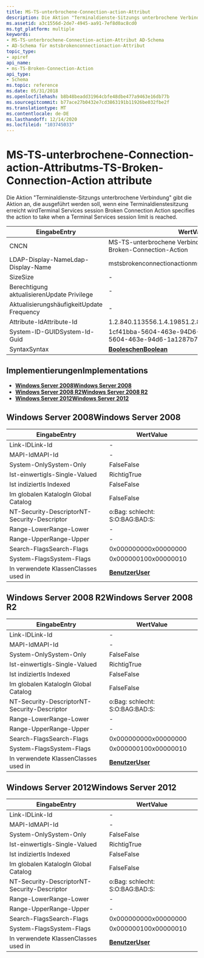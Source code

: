 ```yaml
---
title: MS-TS-unterbrochene-Connection-action-Attribut
description: Die Aktion "Terminaldienste-Sitzungs unterbrochene Verbindung" gibt die Aktion an, die ausgeführt werden soll, wenn eine Terminaldienstesitzung erreicht wird
ms.assetid: a3c1556d-2de7-4945-aa91-7ef8d0ac8cd0
ms.tgt_platform: multiple
keywords:
- MS-TS-unterbrochene-Connection-action-Attribut AD-Schema
- AD-Schema für mstsbrokenconnectionaction-Attribut
topic_type:
- apiref
api_name:
- ms-TS-Broken-Connection-Action
api_type:
- Schema
ms.topic: reference
ms.date: 05/31/2018
ms.openlocfilehash: b8b48beadd31964cbfe48dbe477a9463e16db77b
ms.sourcegitcommit: b77ace27b0432e7cd3863191b11926be032fbe2f
ms.translationtype: MT
ms.contentlocale: de-DE
ms.lasthandoff: 12/14/2020
ms.locfileid: "103745033"
---
```

# <a name="ms-ts-broken-connection-action-attribute"></a><span data-ttu-id="ce07f-105">MS-TS-unterbrochene-Connection-action-Attribut</span><span class="sxs-lookup"><span data-stu-id="ce07f-105">ms-TS-Broken-Connection-Action attribute</span></span>

<span data-ttu-id="ce07f-106">Die Aktion "Terminaldienste-Sitzungs unterbrochene Verbindung" gibt die Aktion an, die ausgeführt werden soll, wenn eine Terminaldienstesitzung erreicht wird</span><span class="sxs-lookup"><span data-stu-id="ce07f-106">Terminal Services session Broken Connection Action specifies the action to take when a Terminal Services session limit is reached.</span></span>



| <span data-ttu-id="ce07f-107">Eingabe</span><span class="sxs-lookup"><span data-stu-id="ce07f-107">Entry</span></span> | <span data-ttu-id="ce07f-108">Wert</span><span class="sxs-lookup"><span data-stu-id="ce07f-108">Value</span></span> |
|-------------------|--------------------------------------|
| <span data-ttu-id="ce07f-109">CN</span><span class="sxs-lookup"><span data-stu-id="ce07f-109">CN</span></span>                | <span data-ttu-id="ce07f-110">MS-TS-unterbrochene Verbindungs Aktion</span><span class="sxs-lookup"><span data-stu-id="ce07f-110">ms-TS-Broken-Connection-Action</span></span>       |
| <span data-ttu-id="ce07f-111">LDAP-Display-Name</span><span class="sxs-lookup"><span data-stu-id="ce07f-111">Ldap-Display-Name</span></span> | <span data-ttu-id="ce07f-112">mstsbrokenconnectionaction</span><span class="sxs-lookup"><span data-stu-id="ce07f-112">msTSBrokenConnectionAction</span></span>           |
| <span data-ttu-id="ce07f-113">Size</span><span class="sxs-lookup"><span data-stu-id="ce07f-113">Size</span></span>              | \-                                   |
| <span data-ttu-id="ce07f-114">Berechtigung aktualisieren</span><span class="sxs-lookup"><span data-stu-id="ce07f-114">Update Privilege</span></span>  | \-                                   |
| <span data-ttu-id="ce07f-115">Aktualisierungshäufigkeit</span><span class="sxs-lookup"><span data-stu-id="ce07f-115">Update Frequency</span></span>  | \-                                   |
| <span data-ttu-id="ce07f-116">Attribute-Id</span><span class="sxs-lookup"><span data-stu-id="ce07f-116">Attribute-Id</span></span>      | <span data-ttu-id="ce07f-117">1.2.840.113556.1.4.1985</span><span class="sxs-lookup"><span data-stu-id="ce07f-117">1.2.840.113556.1.4.1985</span></span>              |
| <span data-ttu-id="ce07f-118">System-ID-GUID</span><span class="sxs-lookup"><span data-stu-id="ce07f-118">System-Id-Guid</span></span>    | <span data-ttu-id="ce07f-119">1cf41bba-5604-463e-94D6-1a1287b72ca3</span><span class="sxs-lookup"><span data-stu-id="ce07f-119">1cf41bba-5604-463e-94d6-1a1287b72ca3</span></span> |
| <span data-ttu-id="ce07f-120">Syntax</span><span class="sxs-lookup"><span data-stu-id="ce07f-120">Syntax</span></span>            | [<span data-ttu-id="ce07f-121">**Booleschen**</span><span class="sxs-lookup"><span data-stu-id="ce07f-121">**Boolean**</span></span>](s-boolean.md)         |



## <a name="implementations"></a><span data-ttu-id="ce07f-122">Implementierungen</span><span class="sxs-lookup"><span data-stu-id="ce07f-122">Implementations</span></span>

-   [<span data-ttu-id="ce07f-123">**Windows Server 2008**</span><span class="sxs-lookup"><span data-stu-id="ce07f-123">**Windows Server 2008**</span></span>](#windows-server-2008)
-   [<span data-ttu-id="ce07f-124">**Windows Server 2008 R2**</span><span class="sxs-lookup"><span data-stu-id="ce07f-124">**Windows Server 2008 R2**</span></span>](#windows-server-2008-r2)
-   [<span data-ttu-id="ce07f-125">**Windows Server 2012**</span><span class="sxs-lookup"><span data-stu-id="ce07f-125">**Windows Server 2012**</span></span>](#windows-server-2012)

## <a name="windows-server-2008"></a><span data-ttu-id="ce07f-126">Windows Server 2008</span><span class="sxs-lookup"><span data-stu-id="ce07f-126">Windows Server 2008</span></span>



| <span data-ttu-id="ce07f-127">Eingabe</span><span class="sxs-lookup"><span data-stu-id="ce07f-127">Entry</span></span> | <span data-ttu-id="ce07f-128">Wert</span><span class="sxs-lookup"><span data-stu-id="ce07f-128">Value</span></span> |
|------------------------|-----------------------------------|
| <span data-ttu-id="ce07f-129">Link-ID</span><span class="sxs-lookup"><span data-stu-id="ce07f-129">Link-Id</span></span>                | \-                                |
| <span data-ttu-id="ce07f-130">MAPI-Id</span><span class="sxs-lookup"><span data-stu-id="ce07f-130">MAPI-Id</span></span>                | \-                                |
| <span data-ttu-id="ce07f-131">System-Only</span><span class="sxs-lookup"><span data-stu-id="ce07f-131">System-Only</span></span>            | <span data-ttu-id="ce07f-132">False</span><span class="sxs-lookup"><span data-stu-id="ce07f-132">False</span></span>                             |
| <span data-ttu-id="ce07f-133">Ist-einwertig</span><span class="sxs-lookup"><span data-stu-id="ce07f-133">Is-Single-Valued</span></span>       | <span data-ttu-id="ce07f-134">Richtig</span><span class="sxs-lookup"><span data-stu-id="ce07f-134">True</span></span>                              |
| <span data-ttu-id="ce07f-135">Ist indiziert</span><span class="sxs-lookup"><span data-stu-id="ce07f-135">Is Indexed</span></span>             | <span data-ttu-id="ce07f-136">False</span><span class="sxs-lookup"><span data-stu-id="ce07f-136">False</span></span>                             |
| <span data-ttu-id="ce07f-137">Im globalen Katalog</span><span class="sxs-lookup"><span data-stu-id="ce07f-137">In Global Catalog</span></span>      | <span data-ttu-id="ce07f-138">False</span><span class="sxs-lookup"><span data-stu-id="ce07f-138">False</span></span>                             |
| <span data-ttu-id="ce07f-139">NT-Security-Descriptor</span><span class="sxs-lookup"><span data-stu-id="ce07f-139">NT-Security-Descriptor</span></span> | <span data-ttu-id="ce07f-140">o:Bag: schlecht: S:</span><span class="sxs-lookup"><span data-stu-id="ce07f-140">O:BAG:BAD:S:</span></span>                      |
| <span data-ttu-id="ce07f-141">Range-Lower</span><span class="sxs-lookup"><span data-stu-id="ce07f-141">Range-Lower</span></span>            | \-                                |
| <span data-ttu-id="ce07f-142">Range-Upper</span><span class="sxs-lookup"><span data-stu-id="ce07f-142">Range-Upper</span></span>            | \-                                |
| <span data-ttu-id="ce07f-143">Search-Flags</span><span class="sxs-lookup"><span data-stu-id="ce07f-143">Search-Flags</span></span>           | <span data-ttu-id="ce07f-144">0x00000000</span><span class="sxs-lookup"><span data-stu-id="ce07f-144">0x00000000</span></span>                        |
| <span data-ttu-id="ce07f-145">System-Flags</span><span class="sxs-lookup"><span data-stu-id="ce07f-145">System-Flags</span></span>           | <span data-ttu-id="ce07f-146">0x00000010</span><span class="sxs-lookup"><span data-stu-id="ce07f-146">0x00000010</span></span>                        |
| <span data-ttu-id="ce07f-147">In verwendete Klassen</span><span class="sxs-lookup"><span data-stu-id="ce07f-147">Classes used in</span></span>        | [<span data-ttu-id="ce07f-148">**Benutzer**</span><span class="sxs-lookup"><span data-stu-id="ce07f-148">**User**</span></span>](c-user.md)<br/> |



## <a name="windows-server-2008-r2"></a><span data-ttu-id="ce07f-149">Windows Server 2008 R2</span><span class="sxs-lookup"><span data-stu-id="ce07f-149">Windows Server 2008 R2</span></span>



| <span data-ttu-id="ce07f-150">Eingabe</span><span class="sxs-lookup"><span data-stu-id="ce07f-150">Entry</span></span> | <span data-ttu-id="ce07f-151">Wert</span><span class="sxs-lookup"><span data-stu-id="ce07f-151">Value</span></span> |
|------------------------|-----------------------------------|
| <span data-ttu-id="ce07f-152">Link-ID</span><span class="sxs-lookup"><span data-stu-id="ce07f-152">Link-Id</span></span>                | \-                                |
| <span data-ttu-id="ce07f-153">MAPI-Id</span><span class="sxs-lookup"><span data-stu-id="ce07f-153">MAPI-Id</span></span>                | \-                                |
| <span data-ttu-id="ce07f-154">System-Only</span><span class="sxs-lookup"><span data-stu-id="ce07f-154">System-Only</span></span>            | <span data-ttu-id="ce07f-155">False</span><span class="sxs-lookup"><span data-stu-id="ce07f-155">False</span></span>                             |
| <span data-ttu-id="ce07f-156">Ist-einwertig</span><span class="sxs-lookup"><span data-stu-id="ce07f-156">Is-Single-Valued</span></span>       | <span data-ttu-id="ce07f-157">Richtig</span><span class="sxs-lookup"><span data-stu-id="ce07f-157">True</span></span>                              |
| <span data-ttu-id="ce07f-158">Ist indiziert</span><span class="sxs-lookup"><span data-stu-id="ce07f-158">Is Indexed</span></span>             | <span data-ttu-id="ce07f-159">False</span><span class="sxs-lookup"><span data-stu-id="ce07f-159">False</span></span>                             |
| <span data-ttu-id="ce07f-160">Im globalen Katalog</span><span class="sxs-lookup"><span data-stu-id="ce07f-160">In Global Catalog</span></span>      | <span data-ttu-id="ce07f-161">False</span><span class="sxs-lookup"><span data-stu-id="ce07f-161">False</span></span>                             |
| <span data-ttu-id="ce07f-162">NT-Security-Descriptor</span><span class="sxs-lookup"><span data-stu-id="ce07f-162">NT-Security-Descriptor</span></span> | <span data-ttu-id="ce07f-163">o:Bag: schlecht: S:</span><span class="sxs-lookup"><span data-stu-id="ce07f-163">O:BAG:BAD:S:</span></span>                      |
| <span data-ttu-id="ce07f-164">Range-Lower</span><span class="sxs-lookup"><span data-stu-id="ce07f-164">Range-Lower</span></span>            | \-                                |
| <span data-ttu-id="ce07f-165">Range-Upper</span><span class="sxs-lookup"><span data-stu-id="ce07f-165">Range-Upper</span></span>            | \-                                |
| <span data-ttu-id="ce07f-166">Search-Flags</span><span class="sxs-lookup"><span data-stu-id="ce07f-166">Search-Flags</span></span>           | <span data-ttu-id="ce07f-167">0x00000000</span><span class="sxs-lookup"><span data-stu-id="ce07f-167">0x00000000</span></span>                        |
| <span data-ttu-id="ce07f-168">System-Flags</span><span class="sxs-lookup"><span data-stu-id="ce07f-168">System-Flags</span></span>           | <span data-ttu-id="ce07f-169">0x00000010</span><span class="sxs-lookup"><span data-stu-id="ce07f-169">0x00000010</span></span>                        |
| <span data-ttu-id="ce07f-170">In verwendete Klassen</span><span class="sxs-lookup"><span data-stu-id="ce07f-170">Classes used in</span></span>        | [<span data-ttu-id="ce07f-171">**Benutzer**</span><span class="sxs-lookup"><span data-stu-id="ce07f-171">**User**</span></span>](c-user.md)<br/> |



## <a name="windows-server-2012"></a><span data-ttu-id="ce07f-172">Windows Server 2012</span><span class="sxs-lookup"><span data-stu-id="ce07f-172">Windows Server 2012</span></span>



| <span data-ttu-id="ce07f-173">Eingabe</span><span class="sxs-lookup"><span data-stu-id="ce07f-173">Entry</span></span> | <span data-ttu-id="ce07f-174">Wert</span><span class="sxs-lookup"><span data-stu-id="ce07f-174">Value</span></span> |
|------------------------|-----------------------------------|
| <span data-ttu-id="ce07f-175">Link-ID</span><span class="sxs-lookup"><span data-stu-id="ce07f-175">Link-Id</span></span>                | \-                                |
| <span data-ttu-id="ce07f-176">MAPI-Id</span><span class="sxs-lookup"><span data-stu-id="ce07f-176">MAPI-Id</span></span>                | \-                                |
| <span data-ttu-id="ce07f-177">System-Only</span><span class="sxs-lookup"><span data-stu-id="ce07f-177">System-Only</span></span>            | <span data-ttu-id="ce07f-178">False</span><span class="sxs-lookup"><span data-stu-id="ce07f-178">False</span></span>                             |
| <span data-ttu-id="ce07f-179">Ist-einwertig</span><span class="sxs-lookup"><span data-stu-id="ce07f-179">Is-Single-Valued</span></span>       | <span data-ttu-id="ce07f-180">Richtig</span><span class="sxs-lookup"><span data-stu-id="ce07f-180">True</span></span>                              |
| <span data-ttu-id="ce07f-181">Ist indiziert</span><span class="sxs-lookup"><span data-stu-id="ce07f-181">Is Indexed</span></span>             | <span data-ttu-id="ce07f-182">False</span><span class="sxs-lookup"><span data-stu-id="ce07f-182">False</span></span>                             |
| <span data-ttu-id="ce07f-183">Im globalen Katalog</span><span class="sxs-lookup"><span data-stu-id="ce07f-183">In Global Catalog</span></span>      | <span data-ttu-id="ce07f-184">False</span><span class="sxs-lookup"><span data-stu-id="ce07f-184">False</span></span>                             |
| <span data-ttu-id="ce07f-185">NT-Security-Descriptor</span><span class="sxs-lookup"><span data-stu-id="ce07f-185">NT-Security-Descriptor</span></span> | <span data-ttu-id="ce07f-186">o:Bag: schlecht: S:</span><span class="sxs-lookup"><span data-stu-id="ce07f-186">O:BAG:BAD:S:</span></span>                      |
| <span data-ttu-id="ce07f-187">Range-Lower</span><span class="sxs-lookup"><span data-stu-id="ce07f-187">Range-Lower</span></span>            | \-                                |
| <span data-ttu-id="ce07f-188">Range-Upper</span><span class="sxs-lookup"><span data-stu-id="ce07f-188">Range-Upper</span></span>            | \-                                |
| <span data-ttu-id="ce07f-189">Search-Flags</span><span class="sxs-lookup"><span data-stu-id="ce07f-189">Search-Flags</span></span>           | <span data-ttu-id="ce07f-190">0x00000000</span><span class="sxs-lookup"><span data-stu-id="ce07f-190">0x00000000</span></span>                        |
| <span data-ttu-id="ce07f-191">System-Flags</span><span class="sxs-lookup"><span data-stu-id="ce07f-191">System-Flags</span></span>           | <span data-ttu-id="ce07f-192">0x00000010</span><span class="sxs-lookup"><span data-stu-id="ce07f-192">0x00000010</span></span>                        |
| <span data-ttu-id="ce07f-193">In verwendete Klassen</span><span class="sxs-lookup"><span data-stu-id="ce07f-193">Classes used in</span></span>        | [<span data-ttu-id="ce07f-194">**Benutzer**</span><span class="sxs-lookup"><span data-stu-id="ce07f-194">**User**</span></span>](c-user.md)<br/> |



 

 





